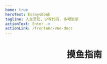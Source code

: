 ```yaml
---
home: true
heroText: EssaysBook
tagline: 人生苦短，少写代码, 多喝岩浆
actionText: Enter ->
actionLink: /frontend/vue-docs
---
```

# <center> 摸鱼指南 </center>